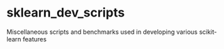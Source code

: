 # sklearn_dev_scripts
Miscellaneous scripts and benchmarks used in developing various scikit-learn features
